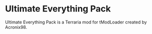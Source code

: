 # Ultimate Everything Pack
Ultimate Everything Pack is a Terraria mod for tModLoader created by Acronix98.
